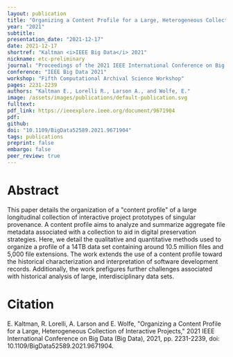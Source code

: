 ```yaml
--- 
layout: publication
title: "Organizing a Content Profile for a Large, Heterogeneous Collection of Interactive Projects"
year: "2021"
subtitle: 
presentation_date: "2021-12-17"
date: 2021-12-17
shortref: "Kaltman <i>IEEE Big Data</i> 2021"
nickname: etc-preliminary
journal: "Proceedings of the 2021 IEEE International Conference on Big Data"
conference: "IEEE Big Data 2021"
workshop: "Fifth Computational Archival Science Workshop"
pages: 2231-2239
authors: "Kaltman E., Lorelli R., Larson A., and Wolfe, E."
image: /assets/images/publications/default-publication.svg
fulltext:
pdf_link: https://ieeexplore.ieee.org/document/9671904
pdf:
github:
doi: "10.1109/BigData52589.2021.9671904"
tags: publications
preprint: false
embargo: false
peer_review: true
---
```


# Abstract
This paper details the organization of a "content profile" of a large longitudinal collection of interactive project prototypes of singular provenance. A content profile aims to analyze and summarize aggregate file metadata associated with a collection to aid in digital preservation strategies. Here, we detail the qualitative and quantitative methods used to organize a profile of a 14TB data set containing around 10.5 million files and 5,000 file extensions. The work extends the use of a content profile toward the historical characterization and interpretation of software development records. Additionally, the work prefigures further challenges associated with historical analysis of large, interdisciplinary data sets.

# Citation
E. Kaltman, R. Lorelli, A. Larson and E. Wolfe, "Organizing a Content Profile for a Large, Heterogeneous Collection of Interactive Projects," 2021 IEEE International Conference on Big Data (Big Data), 2021, pp. 2231-2239, doi: 10.1109/BigData52589.2021.9671904.
